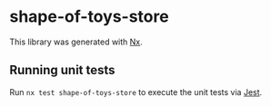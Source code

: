 # shape-of-toys-store

This library was generated with [Nx](https://nx.dev).

## Running unit tests

Run `nx test shape-of-toys-store` to execute the unit tests via [Jest](https://jestjs.io).
